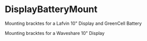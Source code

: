 # DisplayBatteryMount
Mounting bracktes for a Lafvin 10" Display and GreenCell Battery

Mounting bracktes for a Waveshare 10" Display

